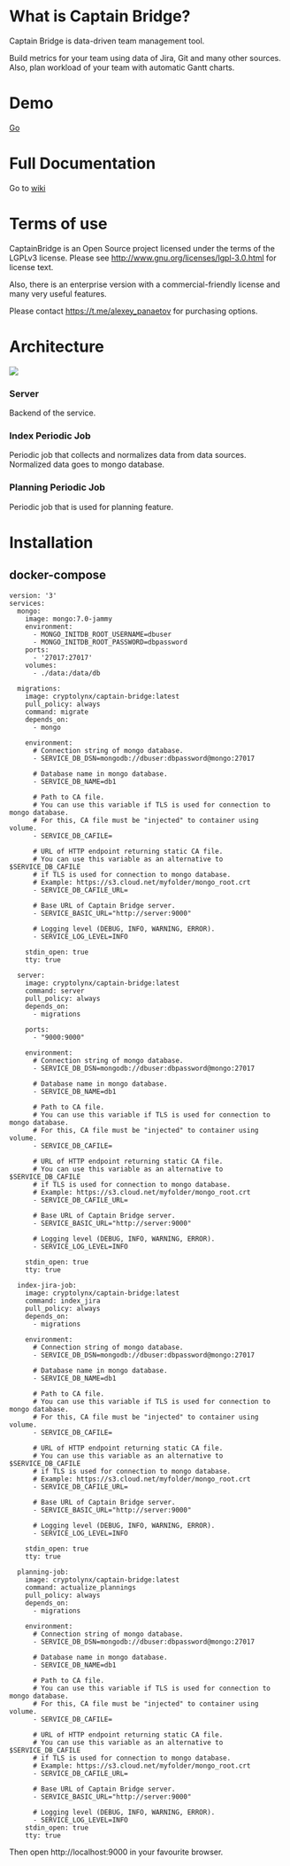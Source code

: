 # What is Captain Bridge?

Captain Bridge is data-driven team management tool.

Build metrics for your team using data of Jira, Git and many other sources. Also, plan workload of your team with automatic Gantt charts.

# Demo
[Go](http://51.250.25.115:9000/#dashboard:954eb993b1d24422a80db688a6de627e)

# Full Documentation
Go to [wiki](https://github.com/panaetov/captain-bridge/wiki) 

# Terms of use

CaptainBridge is an Open Source project licensed under the terms of the LGPLv3 license.
Please see <http://www.gnu.org/licenses/lgpl-3.0.html> for license text.

Also, there is an enterprise version with a commercial-friendly license and many very useful features.

Please contact https://t.me/alexey_panaetov for purchasing options.

# Architecture

![](https://storage.yandexcloud.net/captain-bridge/architecture3.png)

### Server
Backend of the service.

### Index Periodic Job
Periodic job that collects and normalizes data from data sources. Normalized data goes to mongo database.

### Planning Periodic Job
Periodic job that is used for planning feature.


# Installation

## docker-compose


```
version: '3'
services:
  mongo:
    image: mongo:7.0-jammy
    environment:
      - MONGO_INITDB_ROOT_USERNAME=dbuser
      - MONGO_INITDB_ROOT_PASSWORD=dbpassword
    ports:
      - '27017:27017'
    volumes:
      - ./data:/data/db

  migrations:
    image: cryptolynx/captain-bridge:latest
    pull_policy: always
    command: migrate
    depends_on:
      - mongo

    environment:
      # Connection string of mongo database.
      - SERVICE_DB_DSN=mongodb://dbuser:dbpassword@mongo:27017

      # Database name in mongo database.
      - SERVICE_DB_NAME=db1

      # Path to CA file.
      # You can use this variable if TLS is used for connection to mongo database.
      # For this, CA file must be "injected" to container using volume.  
      - SERVICE_DB_CAFILE=

      # URL of HTTP endpoint returning static CA file.
      # You can use this variable as an alternative to $SERVICE_DB_CAFILE
      # if TLS is used for connection to mongo database.
      # Example: https://s3.cloud.net/myfolder/mongo_root.crt
      - SERVICE_DB_CAFILE_URL=

      # Base URL of Captain Bridge server.
      - SERVICE_BASIC_URL="http://server:9000"

      # Logging level (DEBUG, INFO, WARNING, ERROR).
      - SERVICE_LOG_LEVEL=INFO

    stdin_open: true
    tty: true

  server:
    image: cryptolynx/captain-bridge:latest
    command: server
    pull_policy: always
    depends_on:
      - migrations

    ports:
      - "9000:9000"

    environment:
      # Connection string of mongo database.
      - SERVICE_DB_DSN=mongodb://dbuser:dbpassword@mongo:27017

      # Database name in mongo database.
      - SERVICE_DB_NAME=db1

      # Path to CA file.
      # You can use this variable if TLS is used for connection to mongo database.
      # For this, CA file must be "injected" to container using volume.  
      - SERVICE_DB_CAFILE=

      # URL of HTTP endpoint returning static CA file.
      # You can use this variable as an alternative to $SERVICE_DB_CAFILE
      # if TLS is used for connection to mongo database.
      # Example: https://s3.cloud.net/myfolder/mongo_root.crt
      - SERVICE_DB_CAFILE_URL=

      # Base URL of Captain Bridge server.
      - SERVICE_BASIC_URL="http://server:9000"

      # Logging level (DEBUG, INFO, WARNING, ERROR).
      - SERVICE_LOG_LEVEL=INFO

    stdin_open: true
    tty: true

  index-jira-job:
    image: cryptolynx/captain-bridge:latest
    command: index_jira
    pull_policy: always
    depends_on:
      - migrations

    environment:
      # Connection string of mongo database.
      - SERVICE_DB_DSN=mongodb://dbuser:dbpassword@mongo:27017

      # Database name in mongo database.
      - SERVICE_DB_NAME=db1

      # Path to CA file.
      # You can use this variable if TLS is used for connection to mongo database.
      # For this, CA file must be "injected" to container using volume.  
      - SERVICE_DB_CAFILE=

      # URL of HTTP endpoint returning static CA file.
      # You can use this variable as an alternative to $SERVICE_DB_CAFILE
      # if TLS is used for connection to mongo database.
      # Example: https://s3.cloud.net/myfolder/mongo_root.crt
      - SERVICE_DB_CAFILE_URL=

      # Base URL of Captain Bridge server.
      - SERVICE_BASIC_URL="http://server:9000"

      # Logging level (DEBUG, INFO, WARNING, ERROR).
      - SERVICE_LOG_LEVEL=INFO

    stdin_open: true
    tty: true

  planning-job:
    image: cryptolynx/captain-bridge:latest
    command: actualize_plannings
    pull_policy: always
    depends_on:
      - migrations

    environment:
      # Connection string of mongo database.
      - SERVICE_DB_DSN=mongodb://dbuser:dbpassword@mongo:27017

      # Database name in mongo database.
      - SERVICE_DB_NAME=db1

      # Path to CA file.
      # You can use this variable if TLS is used for connection to mongo database.
      # For this, CA file must be "injected" to container using volume.  
      - SERVICE_DB_CAFILE=

      # URL of HTTP endpoint returning static CA file.
      # You can use this variable as an alternative to $SERVICE_DB_CAFILE
      # if TLS is used for connection to mongo database.
      # Example: https://s3.cloud.net/myfolder/mongo_root.crt
      - SERVICE_DB_CAFILE_URL=

      # Base URL of Captain Bridge server.
      - SERVICE_BASIC_URL="http://server:9000"

      # Logging level (DEBUG, INFO, WARNING, ERROR).
      - SERVICE_LOG_LEVEL=INFO
    stdin_open: true
    tty: true
```
Then open http://localhost:9000 in your favourite browser.
